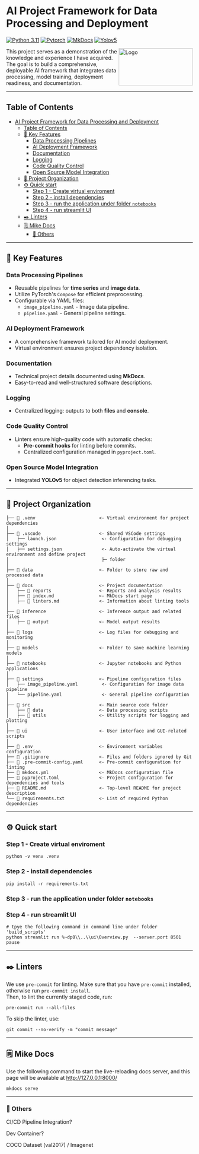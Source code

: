 # AI Project Framework for Data Processing and Deployment

[![Python 3.11](https://img.shields.io/badge/python-3.11-blue.svg)](https://www.python.org/downloads/release/python-3110/)
[![Pytorch](https://img.shields.io/badge/pytorch-compose-orange.svg)](https://pytorch.org/vision/0.19/generated/torchvision.transforms.Compose.html)
[![MkDocs](https://img.shields.io/badge/MkDocs-green.svg)](https://squidfunk.github.io/mkdocs-material/getting-started/)
[![Yolov5](https://img.shields.io/badge/Yolo-v5-blue.svg)](https://github.com/ultralytics/yolov5)

<img align="right"
src=""
alt="Logo" width=200 height=100>

This project serves as a demonstration of the knowledge and experience I have acquired. The goal is to build a comprehensive, deployable AI framework that integrates data processing, model training, deployment readiness, and documentation.

---

## Table of Contents

- [AI Project Framework for Data Processing and Deployment](#ai-project-framework-for-data-processing-and-deployment)
  - [Table of Contents](#table-of-contents)
  - [📌 Key Features](#-key-features)
    - [Data Processing Pipelines](#data-processing-pipelines)
    - [AI Deployment Framework](#ai-deployment-framework)
    - [Documentation](#documentation)
    - [Logging](#logging)
    - [Code Quality Control](#code-quality-control)
    - [Open Source Model Integration](#open-source-model-integration)
  - [📂 Project Organization](#-project-organization)
  - [⚙️ Quick start](#️-quick-start)
    - [Step 1 - Create virtual enviroment](#step-1---create-virtual-enviroment)
    - [Step 2 - install dependencies](#step-2---install-dependencies)
    - [Step 3 - run the application under folder `notebooks`](#step-3---run-the-application-under-folder-notebooks)
    - [Step 4 - run streamlit UI](#step-4---run-streamlit-ui)
  - [✒️ Linters](#️-linters)
  - [🗒️ Mike Docs](#️-mike-docs)
    - [📜 Others](#-others)

---

## 📌 Key Features

### Data Processing Pipelines

- Reusable pipelines for **time series** and **image data**.  
- Utilize PyTorch's `Compose` for efficient preprocessing.  
- Configurable via YAML files:  
  - `image_pipeline.yaml` - Image data pipeline.  
  - `pipeline.yaml` - General pipeline settings.  

### AI Deployment Framework

- A comprehensive framework tailored for AI model deployment.  
- Virtual environment ensures project dependency isolation.

### Documentation

- Technical project details documented using **MkDocs**.  
- Easy-to-read and well-structured software descriptions.

### Logging

- Centralized logging: outputs to both **files** and **console**.  

### Code Quality Control

- Linters ensure high-quality code with automatic checks:
  - **Pre-commit hooks** for linting before commits.  
  - Centralized configuration managed in `pyproject.toml`.

### Open Source Model Integration

- Integrated **YOLOv5** for object detection inferencing tasks.

---

## 📂 Project Organization
  
    ├── 📂 .venv                        <- Virtual environment for project dependencies
    │
    ├── 📂 .vscode                      <- Shared VSCode settings
    │   ├── launch.json                 <- Configuration for debugging settings
    │   ├── settings.json               <- Auto-activate the virtual environment and define project
    │                                   ├─ folder
    │
    ├── 📂 data                         <- Folder to store raw and processed data
    │
    ├── 📂 docs                         <- Project documentation
    │   ├── 📂 reports                  <- Reports and analysis results
    │   ├── 📃 index.md                 <- MkDocs start page
    │   ├── 📃 linters.md               <- Information about linting tools
    │
    ├── 📂 inference                    <- Inference output and related files
    │   ├── 📂 output                   <- Model output results
    │
    ├── 📂 logs                         <- Log files for debugging and monitoring
    │
    ├── 📂 models                       <- Folder to save machine learning models
    │
    ├── 📂 notebooks                    <- Jupyter notebooks and Python applications
    │
    ├── 📂 settings                     <- Pipeline configuration files
    │   ├── image_pipeline.yaml         <- Configuration for image data pipeline
    │   └── pipeline.yaml               <- General pipeline configuration
    │
    ├── 📂 src                          <- Main source code folder
    │   ├── 📂 data                     <- Data processing scripts
    │   ├── 📂 utils                    <- Utility scripts for logging and plotting
    │
    ├── 📂 ui                           <- User interface and GUI-related scripts
    │
    ├── 📃 .env                         <- Environment variables configuration
    ├── 📃 .gitignore                   <- Files and folders ignored by Git
    ├── 📃 .pre-commit-config.yaml      <- Pre-commit configuration for linting
    ├── 📃 mkdocs.yml                   <- MkDocs configuration file
    ├── 📃 pyproject.toml               <- Project configuration for dependencies and tools
    ├── 📃 README.md                    <- Top-level README for project description
    └── 📃 requirements.txt             <- List of required Python dependencies

---

## ⚙️ Quick start

### Step 1 - Create virtual enviroment

    python -v venv .venv

### Step 2 - install dependencies

    pip install -r requirements.txt

### Step 3 - run the application under folder `notebooks`

### Step 4 - run streamlit UI

    # tpye the following command in command line under folder 'build_scripts'
    python streamlit run %~dp0\\..\\ui\Overview.py  --server.port 8501
    pause

---

## ✒️ Linters

We use `pre-commit` for linting. Make sure that you have `pre-commit` installed, otherwise run `pre-commit install`.  
Then, to lint the currently staged code, run:

    pre-commit run --all-files

To skip the linter, use:

    git commit --no-verify -m "commit message"

---

## 🗒️ Mike Docs

Use the following command to start the live-reloading docs server, and this page will be available at <http://127.0.0.1:8000/>

    mkdocs serve

---

### 📜 Others

CI/CD Pipeline Integration?

Dev Container?

COCO Dataset (val2017) / Imagenet
